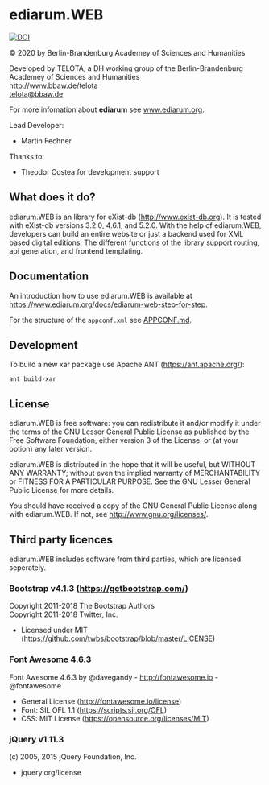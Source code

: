 # ediarum.WEB

[![DOI](https://zenodo.org/badge/DOI/10.5281/zenodo.3958831.svg)](https://doi.org/10.5281/zenodo.3958831)

© 2020 by Berlin-Brandenburg Academey of Sciences and Humanities

Developed by TELOTA, a DH working group of the Berlin-Brandenburg Academey of Sciences and Humanities  
http://www.bbaw.de/telota  
telota@bbaw.de

For more infomation about **ediarum** see www.ediarum.org.

Lead Developer:

* Martin Fechner

Thanks to: 

* Theodor Costea for development support

## What does it do?

ediarum.WEB is an library for eXist-db (http://www.exist-db.org). It is tested with eXist-db versions 3.2.0, 4.6.1, and 5.2.0. 
With the help of ediarum.WEB, developers can build an entire website or just a backend used for XML based digital editions. The different functions of the library support routing, api generation, and frontend templating.

## Documentation

An introduction how to use ediarum.WEB is available at https://www.ediarum.org/docs/ediarum-web-step-for-step.

For the structure of the `appconf.xml` see [APPCONF.md](APPCONF.md).

## Development

To build a new xar package use Apache ANT (https://ant.apache.org/):

`ant build-xar`

## License

ediarum.WEB is free software: you can redistribute it and/or modify it under the terms of the GNU Lesser General Public License as published by the Free Software Foundation, either version 3 of the License, or (at your option) any later version.

ediarum.WEB is distributed in the hope that it will be useful,
but WITHOUT ANY WARRANTY; without even the implied warranty of
MERCHANTABILITY or FITNESS FOR A PARTICULAR PURPOSE.  See the
GNU Lesser General Public License for more details.

You should have received a copy of the GNU General Public License
along with ediarum.WEB.  If not, see <http://www.gnu.org/licenses/>.

## Third party licences

ediarum.WEB includes software from third parties, which are licensed seperately. 

### Bootstrap v4.1.3 (https://getbootstrap.com/)

Copyright 2011-2018 The Bootstrap Authors  
Copyright 2011-2018 Twitter, Inc.

* Licensed under MIT (https://github.com/twbs/bootstrap/blob/master/LICENSE)

### Font Awesome 4.6.3 

Font Awesome 4.6.3 by @davegandy - http://fontawesome.io - @fontawesome

* General License (http://fontawesome.io/license) 
* Font: SIL OFL 1.1 (https://scripts.sil.org/OFL)
* CSS: MIT License (https://opensource.org/licenses/MIT)

### jQuery v1.11.3 

(c) 2005, 2015 jQuery Foundation, Inc. 

* jquery.org/license
